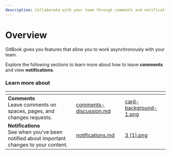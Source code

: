 ```yaml
---
description: Collaborate with your team through comments and notifications.
---
```


# Overview

GitBook gives you features that allow you to work asynchronously with your team.&#x20;

Explore the following sections to learn more about how to leave **comments** and view **notifications**.

### Learn more about

<table data-card-size="large" data-view="cards"><thead><tr><th></th><th data-hidden data-card-target data-type="content-ref"></th><th data-hidden data-card-cover data-type="files"></th></tr></thead><tbody><tr><td><strong>Comments</strong><br>Leave comments on spaces, pages, and changes requests.</td><td><a href="comments-discussion.md">comments-discussion.md</a></td><td><a href="../.gitbook/assets/card-background-1.png">card-background-1.png</a></td></tr><tr><td><strong>Notifications</strong><br>See when you’ve been notified about important changes to your content.</td><td><a href="notifications.md">notifications.md</a></td><td><a href="../.gitbook/assets/3 (1).png">3 (1).png</a></td></tr></tbody></table>
